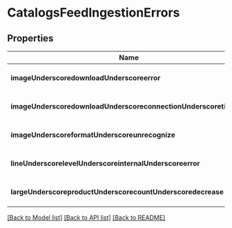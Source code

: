 # CatalogsFeedIngestionErrors

## Properties
Name | Type | Description | Notes
------------ | ------------- | ------------- | -------------
**imageUnderscoredownloadUnderscoreerror** | **integer** |  | [optional] [default to null]
**imageUnderscoredownloadUnderscoreconnectionUnderscoretimeout** | **integer** |  | [optional] [default to null]
**imageUnderscoreformatUnderscoreunrecognize** | **integer** |  | [optional] [default to null]
**lineUnderscorelevelUnderscoreinternalUnderscoreerror** | **integer** |  | [optional] [default to null]
**largeUnderscoreproductUnderscorecountUnderscoredecrease** | **integer** |  | [optional] [default to null]

[[Back to Model list]](../README.md#documentation-for-models) [[Back to API list]](../README.md#documentation-for-api-endpoints) [[Back to README]](../README.md)


